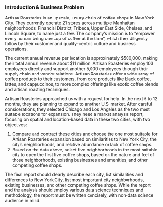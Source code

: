 ### Introduction & Business Problem

Artisan Roasteries is an upscale, luxury chain of coffee shops in New York City. They currently operate 21 stores across multiple Manhattan neighborhoods: Financial District, Tribeca, Upper East Side, Chelsea, and Lincoln Square, to name just a few. The company’s mission is to “empower every human being one cup of coffee at the time”, which they diligently follow by their customer and quality-centric culture and business operations. 

The current annual revenue per location is approximately $500,000, making their total annual revenue about $11 million. Artisan Roasteries employ 103 employees directly and support another 5,000 employees through their supply chain and vendor relations. Artisan Roasteries offer a wide array of coffee products to their customers, from core products like black coffee, lattes, and cappuccinos, to more complex offerings like exotic coffee blends and artisan roasting techniques.

Artisan Roasteries approached us with a request for help. In the next 6 to 12 months, they are planning to expand to another U.S. market. After careful considerations, they selected Chicago and Los Angeles as the two most suitable locations for expansion. They need a market analysis report, focusing on spatial and location-based data in these two cities, with two objectives:
1. Compare and contract these cities and choose the one most suitable for Artisan Roasteries expansion based on similarities to New York City, the city’s neighborhoods, and relative abundance or lack of coffee shops.
2. Based on the data above, select five neighborhoods in the most suitable city to open the first five coffee shops, based on the nature and feel of those neighborhoods, existing businesses and amenities, and other competing coffee shops.

The final report should clearly describe each city, list similarities and differences to New York City, list most important city neighborhoods, existing businesses, and other competing coffee shops. While the report and the analysis should employ various data science techniques and methodology, the report must be written concisely, with non-data science audience in mind.
